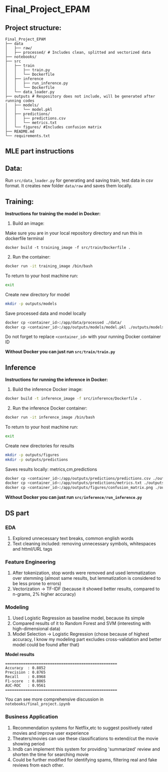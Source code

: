# Final_Project_EPAM

## Project structure:

```
Final_Project_EPAM
├── data
│   ├── raw/
│   ├── processed/ # Includes clean, splitted and vectorized data
├── notebooks/
├── src
│   ├── train
│   │   ├── train.py
│   │   └── Dockerfile
│   ├── inference
│   │   ├── run_inference.py
│   │   └── Dockerfile
│   └── data_loader.py
├── outputs # Respository does not include, will be generated after running codes
│   ├── models/ 
│   │   └── model.pkl
│   ├── predictions/
│   │   ├── predictions.csv
│   │   └── metrics.txt
│   └── figures/ #Includes confusion matrix
├── README.md
└── requirements.txt
```

## MLE part instructions

## Data:

Run ` src/data_loader.py ` for generating and saving train, test data in csv format. 
It creates new folder ` data/raw ` and saves them locally.

## Training:

**Instructions for training the model in Docker:**

1. Build an image:

Make sure you are in your local repository directory and run this in dockerfile terminal

```
docker build -t training_image -f src/train/Dockerfile .
```

2. Run the container:

```bash
docker run -it training_image /bin/bash
```

To return to your host machine run:
```bash
exit
```

Create new directory for model
```bash
mkdir -p outputs/models
```

Save processed data and model locally
```bash
docker cp <container_id>:/app/data/processed ./data/
docker cp <container_id>:/app/outputs/models/model.pkl ./outputs/models/model.pkl
```

Do not forget to replace `<container_id>` with your running Docker container ID 


**Without Docker you can just run ` src/train/train.py `**

## Inference


**Instructions for running the inference in Docker:**

1. Build the inference Docker image:

```bash
docker build -t inference_image -f src/inference/Dockerfile .
```

2. Run the inference Docker container:

```bash
docker run -it inference_image /bin/bash  
```

To return to your host machine run:
```bash
exit
```

Create new directories for results
```bash
mkdir -p outputs/figures
mkdir -p outputs/predictions
```

Saves results locally: metrics,cm,predictions
```bash
docker cp <container_id>:/app/outputs/predictions/predictions.csv ./outputs/predictions/predictions.csv
docker cp <container_id>:/app/outputs/predictions/metrics.txt ./outputs/predictions/metrics.txt
docker cp <container_id>:/app/outputs/figures/confusion_matrix.png ./outputs/figures/confusion_matrix.png
```

**Without Docker you can just run ` src/inference/run_inference.py `**

## DS part

### EDA

1. Explored unnecessary text breaks, common english words
2. Text cleaning included: removing unnecessary symbols, whitespaces and httml/URL tags

### Feature Engineering

1. After tokenization, stop words were removed and used lemmatization over stemming (almost same results, but lemmatization is considered to be less prone to errors)
2. Vectorization -> TF-IDF (because it showed better results, compared to n-grams, 2% higher accuracy)

### Modeling

1. Used Logistic Regression as baseline model, because its simple
2. Compared results of it to Random Forest and SVM (interesting with high-dimensional data)
3. Model Selection -> Logistic Regression (chose because of highest accuracy, I know my modeling part excludes cross-validation and better model could be found after that)


**Model results**
```
==================================================
Accuracy  : 0.8852
Precision : 0.8765
Recall    : 0.8968
F1-score  : 0.8865
AUC-ROC   : 0.9561
==================================================
```

You can see more comprehensive discussion in `notebooks/final_project.ipynb`

### Business Application

1. Recommendation systems for Netflix,etc to suggest positively rated movies and improve user experience
2. Theaters/movies can use these classifications to extend/cut the movie showing period
3. Imdb can implement this system for providing 'summarized' review and shorten the time for searching movie
4. Could be further modified for identifying spams, filtering real and fake reviews from each other. 